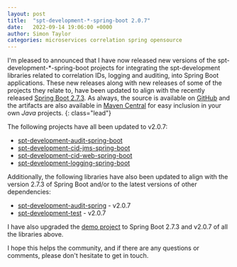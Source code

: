 ```yaml
---
layout: post
title:  "spt-development-*-spring-boot 2.0.7"
date:   2022-09-14 19:06:00 +0000
author: Simon Taylor
categories: microservices correlation spring opensource
---
```

I'm pleased to announced that I have now released new versions of the spt-development-*-spring-boot projects for integrating the spt-development
libraries related to correlation IDs, logging and auditing, into Spring Boot applications. These new releases along with new releases of some of
the projects they relate to, have been updated to align with the recently released 
[Spring Boot 2.7.3](https://spring.io/blog/2022/08/18/spring-boot-2-7-3-available-now). As always, the source is available on 
[GitHub](https://github.com/spt-development) and the artifacts are also available in 
[Maven Central](https://mvnrepository.com/artifact/com.spt-development) for easy inclusion in your own <em>Java</em> projects.
{: class="lead"}

The following projects have all been updated to v2.0.7:

* [spt-development-audit-spring-boot](https://github.com/spt-development/spt-development-audit-spring-boot)
* [spt-development-cid-jms-spring-boot](https://github.com/spt-development/spt-development-cid-jms-spring-boot)
* [spt-development-cid-web-spring-boot](https://github.com/spt-development/spt-development-cid-web-spring-boot)
* [spt-development-logging-spring-boot](https://github.com/spt-development/spt-development-logging-spring-boot)

Additionally, the following libraries have also been updated to align with the version 2.7.3 of Spring Boot and/or to the latest versions of other 
dependencies:

* [spt-development-audit-spring](https://github.com/spt-development/spt-development-audit-spring) - v2.0.7
* [spt-development-test](https://github.com/spt-development/spt-development-test) - v2.0.7

I have also upgraded the [demo project](https://github.com/spt-development/spt-development-demo) to Spring Boot 2.7.3 and v2.0.7 of all the libraries above.

I hope this helps the community, and if there are any questions or comments, please don't hesitate to get in touch.
